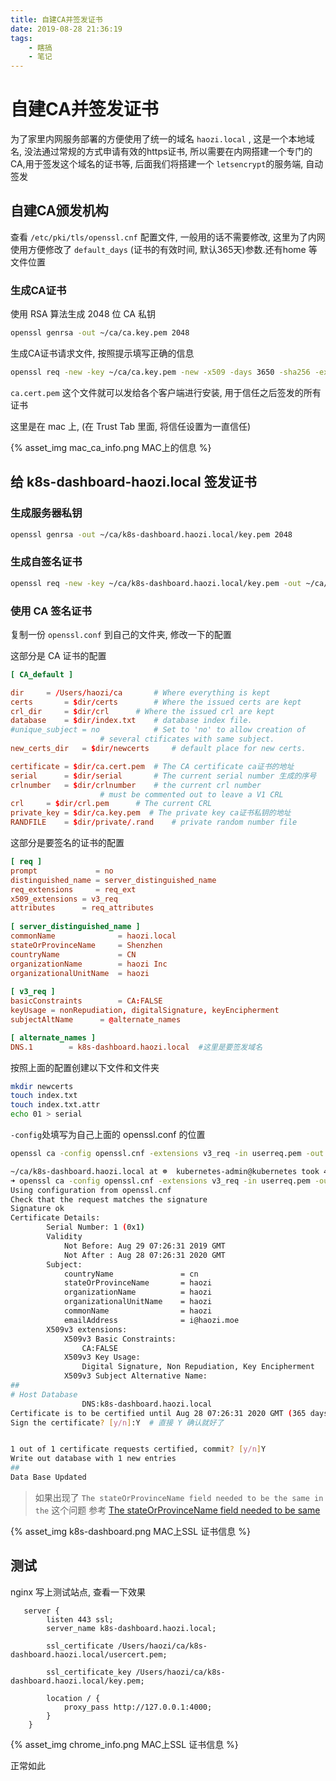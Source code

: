 ```yaml
---
title: 自建CA并签发证书
date: 2019-08-28 21:36:19
tags:
    - 瞎搞
    - 笔记
---
```


# 自建CA并签发证书

为了家里内网服务部署的方便使用了统一的域名 `haozi.local` , 这是一个本地域名, 没法通过常规的方式申请有效的https证书, 所以需要在内网搭建一个专门的CA,用于签发这个域名的证书等, 后面我们将搭建一个 `letsencrypt`的服务端, 自动签发



<!--more-->

## 自建CA颁发机构

查看 `/etc/pki/tls/openssl.cnf` 配置文件,  一般用的话不需要修改, 这里为了内网使用方便修改了 `default_days` (证书的有效时间, 默认365天)参数.还有home 等文件位置

### 生成CA证书

使用 RSA 算法生成 2048 位 CA 私钥

```sh
openssl genrsa -out ~/ca/ca.key.pem 2048
```

生成CA证书请求文件, 按照提示填写正确的信息

```sh
openssl req -new -key ~/ca/ca.key.pem -new -x509 -days 3650 -sha256 -extensions v3_ca -out ~/ca/ca.cert.pem
```

`ca.cert.pem` 这个文件就可以发给各个客户端进行安装, 用于信任之后签发的所有证书



这里是在 mac 上, (在 Trust Tab 里面, 将信任设置为一直信任)

{% asset_img mac_ca_info.png MAC上的信息 %}



## 给 k8s-dashboard-haozi.local 签发证书
### 生成服务器私钥
```sh
openssl genrsa -out ~/ca/k8s-dashboard.haozi.local/key.pem 2048
```
### 生成自签名证书 
```sh
openssl req -new -key ~/ca/k8s-dashboard.haozi.local/key.pem -out ~/ca/k8s-dashboard.haozi.local/userreq.pem
```

### 使用 CA 签名证书

复制一份 `openssl.conf` 到自己的文件夹, 修改一下的配置

这部分是 CA 证书的配置

```toml
[ CA_default ]

dir		= /Users/haozi/ca		# Where everything is kept  
certs		= $dir/certs		# Where the issued certs are kept
crl_dir		= $dir/crl		# Where the issued crl are kept
database	= $dir/index.txt	# database index file.
#unique_subject	= no			# Set to 'no' to allow creation of
					# several ctificates with same subject.
new_certs_dir	= $dir/newcerts		# default place for new certs.

certificate	= $dir/ca.cert.pem 	# The CA certificate ca证书的地址
serial		= $dir/serial 		# The current serial number 生成的序号
crlnumber	= $dir/crlnumber	# the current crl number		
					# must be commented out to leave a V1 CRL
crl		= $dir/crl.pem 		# The current CRL
private_key	= $dir/ca.key.pem  # The private key ca证书私钥的地址
RANDFILE	= $dir/private/.rand	# private random number file
```

这部分是要签名的证书的配置

```toml
[ req ]
prompt             = no
distinguished_name = server_distinguished_name
req_extensions     = req_ext
x509_extensions	= v3_req
attributes		= req_attributes
 
[ server_distinguished_name ]
commonName              = haozi.local
stateOrProvinceName     = Shenzhen
countryName             = CN
organizationName        = haozi Inc
organizationalUnitName  = haozi
 
[ v3_req ]
basicConstraints        = CA:FALSE
keyUsage = nonRepudiation, digitalSignature, keyEncipherment
subjectAltName      = @alternate_names

[ alternate_names ]
DNS.1        = k8s-dashboard.haozi.local  #这里是要签发域名
```

按照上面的配置创建以下文件和文件夹

```sh
mkdir newcerts
touch index.txt
touch index.txt.attr
echo 01 > serial
```



`-config`处填写为自己上面的 openssl.conf 的位置

```sh
openssl ca -config openssl.cnf -extensions v3_req -in userreq.pem -out usercert.pem
```

```sh
~/ca/k8s-dashboard.haozi.local at ☸️  kubernetes-admin@kubernetes took 45s
➜ openssl ca -config openssl.cnf -extensions v3_req -in userreq.pem -out usercert.pem
Using configuration from openssl.cnf
Check that the request matches the signature
Signature ok
Certificate Details:
        Serial Number: 1 (0x1)
        Validity
            Not Before: Aug 29 07:26:31 2019 GMT
            Not After : Aug 28 07:26:31 2020 GMT
        Subject:
            countryName               = cn
            stateOrProvinceName       = haozi
            organizationName          = haozi
            organizationalUnitName    = haozi
            commonName                = haozi
            emailAddress              = i@haozi.moe
        X509v3 extensions:
            X509v3 Basic Constraints:
                CA:FALSE
            X509v3 Key Usage:
                Digital Signature, Non Repudiation, Key Encipherment
            X509v3 Subject Alternative Name:
##
# Host Database
                DNS:k8s-dashboard.haozi.local
Certificate is to be certified until Aug 28 07:26:31 2020 GMT (365 days)
Sign the certificate? [y/n]:Y  # 直接 Y 确认就好了


1 out of 1 certificate requests certified, commit? [y/n]Y
Write out database with 1 new entries
##
Data Base Updated

```

> 如果出现了 `The stateOrProvinceName field needed to be the same in the` 这个问题 参考 [The stateOrProvinceName field needed to be same](http://doc.okbase.net/fajar/archive/240528.html)

{% asset_img k8s-dashboard.png MAC上SSL 证书信息 %}

## 测试

nginx 写上测试站点, 查看一下效果

```
   server {
        listen 443 ssl;
        server_name k8s-dashboard.haozi.local;

        ssl_certificate /Users/haozi/ca/k8s-dashboard.haozi.local/usercert.pem;

        ssl_certificate_key /Users/haozi/ca/k8s-dashboard.haozi.local/key.pem;

        location / {
            proxy_pass http://127.0.0.1:4000;
        }
    }
```

{% asset_img chrome_info.png MAC上SSL 证书信息 %}

正常如此
